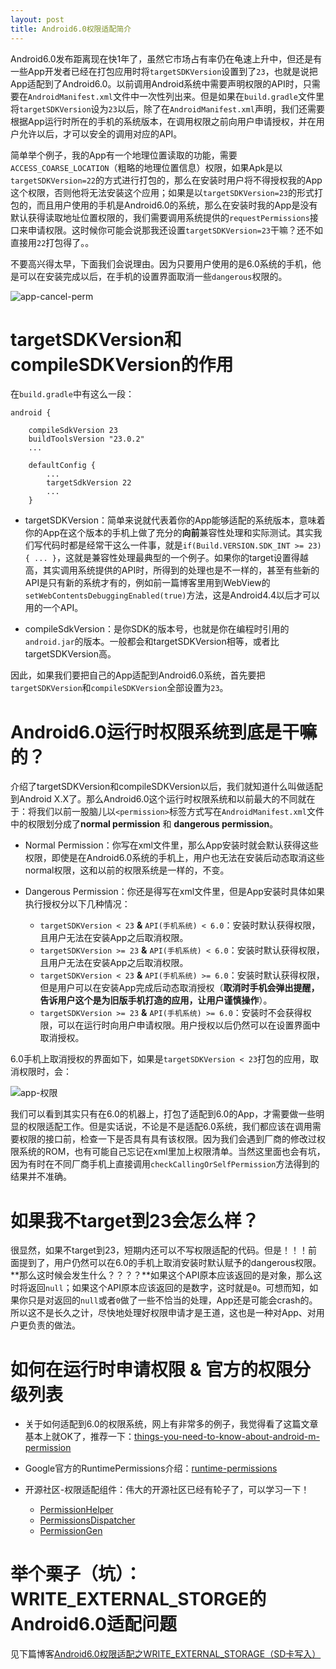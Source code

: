 ```yaml
---
layout: post
title: Android6.0权限适配简介
---
```


Android6.0发布距离现在快1年了，虽然它市场占有率仍在龟速上升中，但还是有一些App开发者已经在打包应用时将`targetSDKVersion`设置到了`23`，也就是说把App适配到了Android6.0。以前调用Android系统中需要声明权限的API时，只需要在`AndroidManifest.xml`文件中一次性列出来。但是如果在`build.gradle`文件里将`targetSDKVersion`设为`23`以后，除了在`AndroidManifest.xml`声明，我们还需要根据App运行时所在的手机的系统版本，在调用权限之前向用户申请授权，并在用户允许以后，才可以安全的调用对应的API。

简单举个例子，我的App有一个地理位置读取的功能，需要`ACCESS_COARSE_LOCATION`（粗略的地理位置信息）权限，如果Apk是以`targetSDKVersion=22`的方式进行打包的，那么在安装时用户将不得授权我的App这个权限，否则他将无法安装这个应用；如果是以`targetSDKVersion=23`的形式打包的，而且用户使用的手机是Android6.0的系统，那么在安装时我的App是没有默认获得读取地址位置权限的，我们需要调用系统提供的`requestPermissions`接口来申请权限。这时候你可能会说那我还设置`targetSDKVersion=23`干嘛？还不如直接用`22`打包得了。。

不要高兴得太早，下面我们会说理由。因为只要用户使用的是6.0系统的手机，他是可以在安装完成以后，在手机的设置界面取消一些`dangerous`权限的。

![app-cancel-perm](/content/images/app-cancel-perm.png)

# targetSDKVersion和compileSDKVersion的作用

在`build.gradle`中有这么一段：

```
android {

    compileSdkVersion 23
    buildToolsVersion "23.0.2"
    ...
    
    defaultConfig {
        ...
        targetSdkVersion 22
        ...
    }

```

- targetSDKVersion：简单来说就代表着你的App能够适配的系统版本，意味着你的App在这个版本的手机上做了充分的**向前**兼容性处理和实际测试。其实我们写代码时都是经常干这么一件事，就是`if(Build.VERSION.SDK_INT >= 23) { ... }`，这就是兼容性处理最典型的一个例子。如果你的target设置得越高，其实调用系统提供的API时，所得到的处理也是不一样的，甚至有些新的API是只有新的系统才有的，例如前一篇博客里用到WebView的`setWebContentsDebuggingEnabled(true)`方法，这是Android4.4以后才可以用的一个API。

- compileSdkVersion：是你SDK的版本号，也就是你在编程时引用的`android.jar`的版本。一般都会和targetSDKVersion相等，或者比targetSDKVersion高。

因此，如果我们要把自己的App适配到Android6.0系统，首先要把`targetSDKVersion`和`compileSDKVersion`全部设置为`23`。


# Android6.0运行时权限系统到底是干嘛的？

介绍了targetSDKVersion和compileSDKVersion以后，我们就知道什么叫做适配到Android X.X了。那么Android6.0这个运行时权限系统和以前最大的不同就在于：将我们以前一股脑儿以`<permission>`标签方式写在`AndroidManifest.xml`文件中的权限划分成了**normal permission** 和 **dangerous permission**。

- Normal Permission：你写在xml文件里，那么App安装时就会默认获得这些权限，即使是在Android6.0系统的手机上，用户也无法在安装后动态取消这些normal权限，这和以前的权限系统是一样的，不变。

- Dangerous Permission：你还是得写在xml文件里，但是App安装时具体如果执行授权分以下几种情况：
	- `targetSDKVersion < 23` **&** `API(手机系统) < 6.0`：安装时默认获得权限，且用户无法在安装App之后取消权限。
	- `targetSDKVersion >= 23` **&** `API(手机系统) < 6.0`：安装时默认获得权限，且用户无法在安装App之后取消权限。
	- `targetSDKVersion < 23` **&** `API(手机系统) >= 6.0`：安装时默认获得权限，但是用户可以在安装App完成后动态取消授权（**取消时手机会弹出提醒，告诉用户这个是为旧版手机打造的应用，让用户谨慎操作**）。
	- `targetSDKVersion >= 23` **&** `API(手机系统) >= 6.0`：安装时不会获得权限，可以在运行时向用户申请权限。用户授权以后仍然可以在设置界面中取消授权。
	
6.0手机上取消授权的界面如下，如果是`targetSDKVersion < 23`打包的应用，取消权限时，会：

![app-权限](/content/images/app-permission.png)
	
我们可以看到其实只有在6.0的机器上，打包了适配到6.0的App，才需要做一些明显的权限适配工作。但是实话说，不论是不是适配6.0系统，我们都应该在调用需要权限的接口前，检查一下是否具有具有该权限。因为我们会遇到厂商的修改过权限系统的ROM，也有可能自己忘记在xml里加上权限清单。当然这里面也会有坑，因为有时在不同厂商手机上直接调用`checkCallingOrSelfPermission`方法得到的结果并不准确。

# 如果我不target到23会怎么样？

很显然，如果不target到23，短期内还可以不写权限适配的代码。但是！！！前面提到了，用户仍然可以在6.0的手机上取消安装时默认赋予的dangerous权限。**那么这时候会发生什么？？？？**如果这个API原本应该返回的是对象，那么这时将返回`null`；如果这个API原本应该返回的是数字，这时就是`0`。可想而知，如果你只是对返回的`null`或者`0`做了一些不恰当的处理，App还是可能会crash的。所以这不是长久之计，尽快地处理好权限申请才是王道，这也是一种对App、对用户更负责的做法。

# 如何在运行时申请权限 & 官方的权限分级列表

- 关于如何适配到6.0的权限系统，网上有非常多的例子，我觉得看了这篇文章基本上就OK了，推荐一下：[things-you-need-to-know-about-android-m-permission](http://inthecheesefactory.com/blog/things-you-need-to-know-about-android-m-permission-developer-edition)

- Google官方的RuntimePermissions介绍：[runtime-permissions](https://developer.android.com/preview/features/runtime-permissions.html)

- 开源社区-权限适配组件：伟大的开源社区已经有轮子了，可以学习一下！
	- [PermissionHelper](https://github.com/k0shk0sh/PermissionHelper)
	- [PermissionsDispatcher](https://github.com/hotchemi/PermissionsDispatcher)
	- [PermissionGen](https://github.com/lovedise/PermissionGen)


# 举个栗子（坑）：WRITE_EXTERNAL_STORGE的Android6.0适配问题

见下篇博客[Android6.0权限适配之WRITE_EXTERNAL_STORAGE（SD卡写入）](http://)





